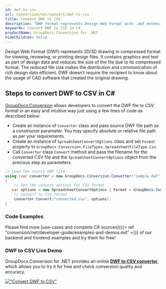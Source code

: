 ```yaml
---
id: dwf-to-csv
url: conversion/net/convert/dwf-to-csv
title: Convert DWF to CSV
description: "DWF format represents Design Web Format with .dwf extension. Learn how to convert DWF to CSV file programmatically in C# language using GroupDocs.Conversion for .NET library."
keywords: Convert DWF to CSV in C#
productName: GroupDocs.Conversion for .NET
hideChildren: False
---
```


Design Web Format (DWF) represents 2D/3D drawing in compressed format for viewing, reviewing, or printing design files. It contains graphics and text as part of design data and reduces the size of the file due to its compressed format. The reduced file size makes the distribution and communication of rich design data efficient. DWF doesn't require the recipient to know about the usage of CAD software that created the original drawing.

## Steps to convert DWF to CSV in C#

[GroupDocs.Conversion](https://products.groupdocs.com/conversion/net) allows developers to convert the DWF file to CSV format in an easy and intuitive way just using a few lines of code as described below:

* Create an instance of `Converter` class and pass source DWF file path as a constructor parameter. You may specify absolute or relative file path as per your requirements. 
* Create an instance of `SpreadsheetConvertOptions` class and set `Format` property to `GroupDocs.Conversion.FileTypes.SpreadsheetFileType.Csv`.
* Call `Converter` class `Convert` method and pass the filename for the converted CSV file and the `SpreadsheetConvertOptions` object from the previous step as parameters.

```csharp
// Load the source DWF file
using (var converter = new GroupDocs.Conversion.Converter("sample.dwf"))
{
    // Set the convert options for CSV format
   var options = new SpreadsheetConvertOptions { Format = GroupDocs.Conversion.FileTypes.SpreadsheetFileType.Csv };
    // Convert to CSV format
    converter.Convert("converted.csv", options);
}
```

### Code Examples

Please find more [use-cases and complete C# sources]({{< ref "conversion/net/developer-guide/examples-and-demos.md" >}}) of our backend and frontend examples and try them for free!

### DWF to CSV Live Demo

GroupDocs.Conversion for .NET provides an online [**DWF to CSV converter**](https://products.groupdocs.app/conversion/dwf-to-csv), which allows you to try it for free and check conversion quality and accuracy.

[!["Convert DWF to CSV"](conversion/net/images/convert-to-csv/convert-dwf-to-csv.png)](https://products.groupdocs.app/conversion/dwf-to-csv)